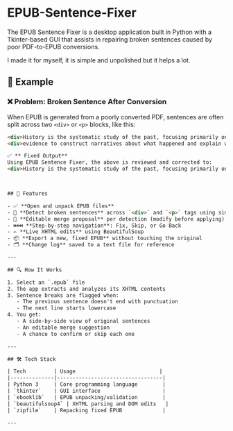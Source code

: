 # EPUB-Sentence-Fixer
The EPUB Sentence Fixer is a desktop application built in Python with a Tkinter-based GUI that assists in repairing broken sentences caused by poor PDF-to-EPUB conversions.

I made it for myself, it is simple and unpolished but it helps a lot.

## 🧪 Example

### ❌ Problem: Broken Sentence After Conversion

When EPUB is generated from a poorly converted PDF, sentences are often split across two `<div>` or `<p>` blocks, like this:

```html
<div>History is the systematic study of the past, focusing primarily on the human past. As an academic discipline, it analyses and interprets</div>
<div>evidence to construct narratives about what happened and explain why it happened.</div>

✅ ** Fixed Output**
Using EPUB Sentence Fixer, the above is reviewed and corrected to:
<div>History is the systematic study of the past, focusing primarily on the human past. As an academic discipline, it analyses and interprets evidence to construct narratives about what happened and explain why it happened.</div>



## 🚀 Features

- ✅ **Open and unpack EPUB files**
- 🧠 **Detect broken sentences** across `<div>` and `<p>` tags using simple heuristics
- 📝 **Editable merge proposal** per detection (modify before applying)
- ⏮️⏭️ **Step-by-step navigation**: Fix, Skip, or Go Back
- ✍️ **Live XHTML edits** using BeautifulSoup
- 📦 **Export a new, fixed EPUB** without touching the original
- 🗂️ **Change log** saved to a text file for reference

---

## 🔍 How It Works

1. Select an `.epub` file
2. The app extracts and analyzes its XHTML contents
3. Sentence breaks are flagged when:
   - The previous sentence doesn't end with punctuation
   - The next line starts lowercase
4. You get:
   - A side-by-side view of original sentences
   - An editable merge suggestion
   - A chance to confirm or skip each one

---

## 🛠 Tech Stack

| Tech         | Usage                           |
|--------------|----------------------------------|
| Python 3     | Core programming language        |
| `tkinter`    | GUI interface                    |
| `ebooklib`   | EPUB unpacking/validation        |
| `beautifulsoup4` | XHTML parsing and DOM edits   |
| `zipfile`    | Repacking fixed EPUB             |

---


